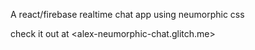 A react/firebase realtime chat app using neumorphic css

check it out at <alex-neumorphic-chat.glitch.me>
